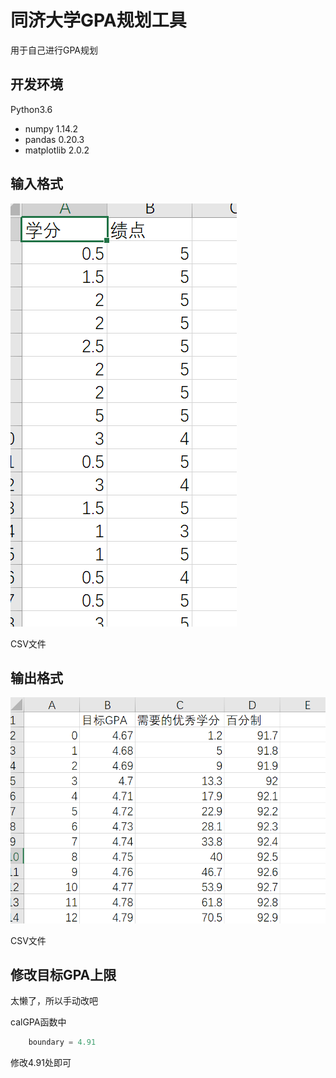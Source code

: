 

# 同济大学GPA规划工具

用于自己进行GPA规划

## 开发环境

Python3.6

- numpy 1.14.2
- pandas 0.20.3
- matplotlib 2.0.2

## 输入格式

![image](./image/GPA_example.png)

CSV文件

## 输出格式

![image](./image/goalGPA_example.png)

CSV文件

## 修改目标GPA上限

太懒了，所以手动改吧

calGPA函数中

```python
    boundary = 4.91
```

修改4.91处即可